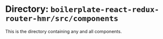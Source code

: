# Directory: `boilerplate-react-redux-router-hmr/src/components`
This is the directory containing any and all components.

